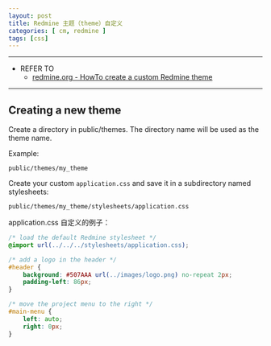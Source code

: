 ```yaml
---
layout: post
title: Redmine 主题（theme）自定义
categories: [ cm, redmine ]
tags: [css]
---
```



---

* REFER TO
  * [redmine.org - HowTo create a custom Redmine theme](http://www.redmine.org/projects/redmine/wiki/HowTo_create_a_custom_Redmine_theme)


---


## Creating a new theme

Create a directory in public/themes. The directory name will be used as the theme name.

Example:

`public/themes/my_theme`

Create your custom `application.css` and save it in a subdirectory named stylesheets:

`public/themes/my_theme/stylesheets/application.css`

application.css 自定义的例子：

~~~ css
/* load the default Redmine stylesheet */
@import url(../../../stylesheets/application.css);

/* add a logo in the header */
#header {
    background: #507AAA url(../images/logo.png) no-repeat 2px;
    padding-left: 86px;
}

/* move the project menu to the right */
#main-menu { 
    left: auto;
    right: 0px;
}
~~~












